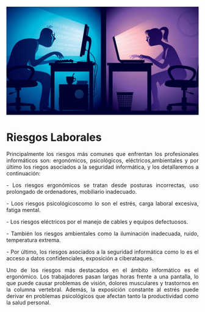 ![Riesgos Laborales](img/laboral.jpg)

# Riesgos Laborales 


<p align="justify">
Principalmente los riesgos más comunes que enfrentan los profesionales informáticos son: ergonómicos, psicológicos, eléctricos,ambientales y por último 
los riegos asociados a la seguridad informática, y los detallaremos a continuación:
</p>

<p align="justify">
- Los riesgos ergonómicos se tratan desde posturas incorrectas, uso prolongado de ordenadores, mobiliario inadecuado.
</p>
<p align="justify">
- Loos riesgos psicológicoscomo lo son el estrés, carga laboral excesiva, fatiga mental.
</p>
<p align="justify">
- Los riesgos eléctricos por el manejo de cables y equipos defectuosos.
</p>
<p align="justify">  
- También los riesgos ambientales como la iluminación inadecuada, ruido, temperatura extrema.
</p>
<p align="justify">
- Por último, los riesgos asociados a la seguridad informática como lo es el acceso a datos confidenciales, exposición a ciberataques.
</p>

<p align="justify">
Uno de los riesgos más destacados en el ámbito informático es el ergonómico. Los trabajadores pasan largas horas frente a una pantalla, lo que puede causar problemas de visión, dolores musculares y trastornos en la columna vertebral. 
Además, la exposición constante al estrés puede derivar en problemas psicológicos que afectan tanto la productividad como la salud personal.
</p>
